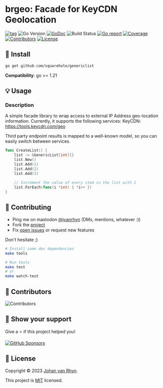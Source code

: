 
# brgeo: Facade for KeyCDN Geolocation

[![tag](https://img.shields.io/github/tag/squarehole/genericlist.svg)](https://github.com/squarehole/genericlist/releases)
![Go Version](https://img.shields.io/badge/Go-%3E%3D%201.21-%23007d9c)
[![GoDoc](https://godoc.org/github.com/squarehole/genericlist?status.svg)](https://pkg.go.dev/github.com/squarehole/genericlist)
![Build Status](https://github.com/squarehole/genericlist/actions/workflows/test.yml/badge.svg)
[![Go report](https://goreportcard.com/badge/github.com/squarehole/genericlist)](https://goreportcard.com/report/github.com/squarehole/genericlist)
[![Coverage](https://img.shields.io/codecov/c/github/squarehole/genericlist)](https://codecov.io/gh/squarehole/genericlist)
[![Contributors](https://img.shields.io/github/contributors/squarehole/genericlist)](https://github.com/squarehole/genericlist/graphs/contributors)
[![License](https://img.shields.io/github/license/squarehole/genericlist)](./LICENSE)




## 🚀 Install

```sh
go get github.com/squarehole/genericlist
```

**Compatibility**: go >= 1.21


## 💡 Usage

### Description

A simple facade library to wrap access to external IP Address geo-location information. Currently, it supports the following services:
KeyCDN: https://tools.keycdn.com/geo

Third party endpoint results is mapped to a well-known model, so you can easily switch between services.

```go
func CreateList() {
    list := &GenericList[int]{}
    list.New()
    list.Add(1)
    list.Add(2)
	list.Add(3)
	
	// Increment the value of every item in the list with 1
    list.ForEach(func(i *int) { *i++ })
}
```

## 🤝 Contributing

- Ping me on mastodon [@jvanrhyn](https://mastodon.world/@jvanrhyn) (DMs, mentions, whatever :))
- Fork the [project](https://github.com/squarehole/genericlist)
- Fix [open issues](https://github.com/squarehole/genericlist/issues) or request new features

Don't hesitate ;)

```bash
# Install some dev dependencies
make tools

# Run tests
make test
# or
make watch-test
```

## 👤 Contributors

![Contributors](https://contrib.rocks/image?repo=squarehole/genericlist)

## 💫 Show your support

Give a ⭐️ if this project helped you!

[![GitHub Sponsors](https://img.shields.io/github/sponsors/jvanrhyn?style=for-the-badge)](https://github.com/sponsors/jvanrhyn)

## 📝 License

Copyright © 2023 [Johan van Rhyn](https://github.com/jvanrhyn).

This project is [MIT](./LICENSE) licensed.
